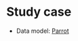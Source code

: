 # Study case

- Data model: <a href="http://www.plantuml.com/plantuml/uml/bLRTRZCd4BtdAT1tKobINi2AegYjUjERli5g31ClCJy8PfrQKTwz1fRTsTIMvJlci33dd1d6Vii4YIPdnMzoD1ebZIXp32Hgf4nI5iLb4qx1Q1bJs5jqMNuQ6YNuWqKjLGgVMRuZaiX7uoCaSD8QZtIEA4EYCGY1dWoTvQyfOyg_96HPLl9BIFbaz4vEaz7ovUMllrzV2vI2nU7_k8LC0oY5EU_adq1umT21iJj9-2zTeWWvVuQa5u2CmqpWudpWU-MYWvhS9MXyBb6-oITYoi5NHWjOv2rf_EJsc0OTL8DuddQu9cdBcscA9ziaJnPFQ1ackmqdK40c-AQhep455pQm1xVIt9j4emR2PHiEk9lP5_l6uDUlOKJGWm9cP-sNuUBmSIs0rrj0JIcXhrm-KD5oTZPnMx1tJSYXIfBsapfYBNMO_7e3Eam7zEeygE09sDr7e_DE_Xw2HV3S_B9HhI-B-_NTxDnpZwNPWpyQV-YCMye2Ffwp75EX9wsNNEHgLfPgmHfoapWd5Lm4VwvKvZKdi-apvUD7kq5kLRFxGEk4EMCJDqUFoykK4Ed7ord2gYMTUSCHhhk6rYrjCYMpDa4LQT6XPn36QyPuIg3cAlNeffBPkoBbpaZGG3ZK9xAhwmwXrntOTfJ6h9A9xS5snM0XdTcZX4D2feehwKEW2kd1GrFiZB2QVv__jnG_1zl0-wn1V_pp48Sh3dEHTGIsMjcJlNupyvLvsCCzUdmtPMRQQHrtB4KA5bk6ihgVWfzTHcwxe8OFoMSpdjLXgG0ZVRqTf90BcLbfezA3nz-e2vx6mNX3ywZh47fTaMl48YI5wnXFgD34AqsRePiTOpBgbjtSb-r6FSKIgv29XGxImNXUPb7_R3m_r-gAfhg41MQXFTar-gg_63okuro8FlWAr7P5VtaSgtt00HrKvd6l3iS4pzVVakZ3UmFsiLNH-GiXcgDTp1jwFJdx7m00">Parrot</a>
